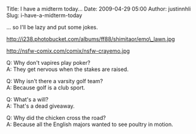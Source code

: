 Title: I have a midterm today...
Date: 2009-04-29 05:00
Author: justinnhli
Slug: i-have-a-midterm-today

... so I'll be lazy and put some jokes.

http://i238.photobucket.com/albums/ff88/shimitaor/emo\_lawn.jpg

http://nsfw-comix.com/comix/nsfw-crayemo.jpg

Q: Why don't vapires play poker?  
A: They get nervous when the stakes are raised.

Q: Why isn't there a varsity golf team?  
A: Because golf is a club sport.

Q: What's a will?  
A: That's a dead giveaway.

Q: Why did the chicken cross the road?  
A: Because all the English majors wanted to see poultry in motion.

